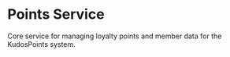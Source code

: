 # Points Service
Core service for managing loyalty points and member data for the KudosPoints system.
